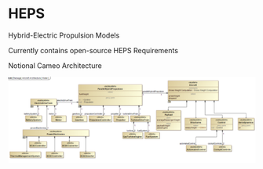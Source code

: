 # HEPS
Hybrid-Electric Propulsion Models

Currently contains open-source HEPS Requirements

Notional Cameo Architecture

![image](arch.PNG)
